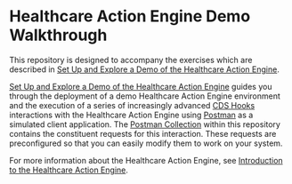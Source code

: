 # Healthcare Action Engine Demo Walkthrough

This repository is designed to accompany the exercises which are described in [Set Up and Explore a Demo of the Healthcare Action Engine](https://docs.intersystems.com/hslatest/csp/docbook/DocBook.UI.Page.cls?KEY=HSEDSDemo_Intro).

[Set Up and Explore a Demo of the Healthcare Action Engine](https://docs.intersystems.com/hslatest/csp/docbook/DocBook.UI.Page.cls?KEY=HSEDSDemo_Intro) guides you through the deployment of a demo Healthcare Action Engine environment 
and the execution of a series of increasingly advanced [CDS Hooks](https://cds-hooks.org/) interactions with the Healthcare Action Engine using [Postman](https://www.postman.com/) as a simulated client application. The 
[Postman Collection](https://learning.postman.com/docs/collections/collections-overview/) within this repository contains the constituent requests for this interaction. These requests are preconfigured so that you can
easily modify them to work on your system.

For more information about the Healthcare Action Engine, see [Introduction to the Healthcare Action Engine](https://docs.intersystems.com/hslatest/csp/docbook/DocBook.UI.Page.cls?KEY=HSEDSUserGuide_Intro).
